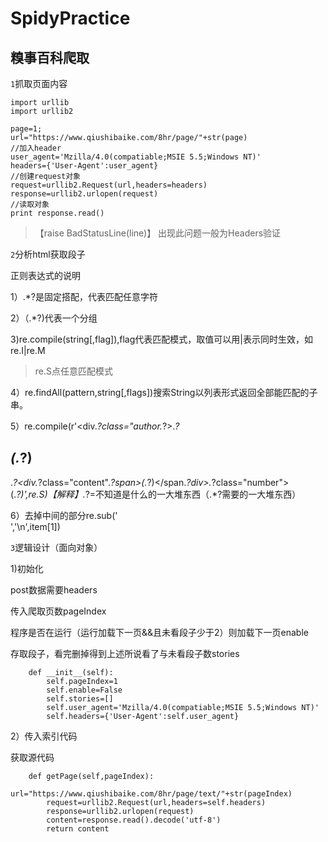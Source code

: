 # SpidyPractice



## 糗事百科爬取
`1`抓取页面内容
```
import urllib
import urllib2

page=1;
url="https://www.qiushibaike.com/8hr/page/"+str(page)
//加入header
user_agent='Mzilla/4.0(compatiable;MSIE 5.5;Windows NT)'
headers={'User-Agent':user_agent}
//创建request对象
request=urllib2.Request(url,headers=headers)
response=urllib2.urlopen(request)
//读取对象
print response.read()
```
>【raise BadStatusLine(line)】
出现此问题一般为Headers验证

`2`分析html获取段子

正则表达式的说明

1）.*?是固定搭配，代表匹配任意字符

2）（.*?)代表一个分组

3)re.compile(string[,flag]),flag代表匹配模式，取值可以用|表示同时生效，如re.I|re.M
> re.S点任意匹配模式

4）re.findAll(pattern,string[,flags])搜索String以列表形式返回全部能匹配的子串。

5）re.compile(r'<div.*?class="author.*?>.*?<h2>(.*?)</h2>.*?<div.*?class="content".*?span>(.*?)</span.*?div>.*?class="number">(.*?)</i>',re.S)【解释】.*?=不知道是什么的一大堆东西（.*?需要的一大堆东西）

6）去掉中间的部分re.sub('<br/>','\n',item[1])


`3`逻辑设计（面向对象）

1)初始化

post数据需要headers

传入爬取页数pageIndex

程序是否在运行（运行加载下一页&&且未看段子少于2）则加载下一页enable

存取段子，看完删掉得到上述所说看了与未看段子数stories
```
    def __init__(self):
        self.pageIndex=1
        self.enable=False
        self.stories=[]
        self.user_agent='Mzilla/4.0(compatiable;MSIE 5.5;Windows NT)'
        self.headers={'User-Agent':self.user_agent}
```

2）传入索引代码

获取源代码
```
    def getPage(self,pageIndex):
        url="https://www.qiushibaike.com/8hr/page/text/"+str(pageIndex)
        request=urllib2.Request(url,headers=self.headers)
        response=urllib2.urlopen(request)
        content=response.read().decode('utf-8')
        return content
 ```
